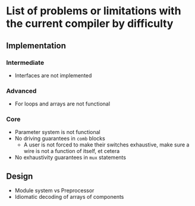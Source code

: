 # List of problems or limitations with the current compiler by difficulty
## Implementation
### Intermediate
* Interfaces are not implemented

### Advanced
* For loops and arrays are not functional

### Core
* Parameter system is not functional
* No driving guarantees in `comb` blocks
    * A user is not forced to make their switches exhaustive, make sure a wire is not a function of itself, et cetera
* No exhaustivity guarantees in `mux` statements

## Design
* Module system vs Preprocessor
* Idiomatic decoding of arrays of components